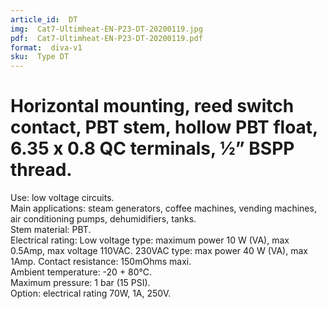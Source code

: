```yaml
---
article_id:  DT
img:  Cat7-Ultimheat-EN-P23-DT-20200119.jpg
pdf:  Cat7-Ultimheat-EN-P23-DT-20200119.pdf
format:  diva-v1
sku:  Type DT
---
```

# Horizontal mounting, reed switch contact, PBT stem, hollow PBT float, 6.35 x 0.8 QC terminals, ½” BSPP thread.

Use: low voltage circuits.  
Main applications: steam generators, coffee machines, vending machines, air conditioning pumps, dehumidifiers, tanks.  
Stem material: PBT.  
Electrical rating: 
Low voltage type: maximum power 10 W (VA), max 0.5Amp, max voltage 110VAC.
230VAC type: max power 40 W (VA), max 1Amp.
Contact resistance: 150mOhms maxi.  
Ambient temperature: -20 + 80°C.  
Maximum pressure: 1 bar (15 PSI).  
Option: electrical rating 70W, 1A, 250V.  
